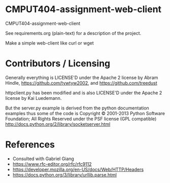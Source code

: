 CMPUT404-assignment-web-client
==============================

CMPUT404-assignment-web-client

See requirements.org (plain-text) for a description of the project.

Make a simple web-client like curl or wget

Contributors / Licensing
========================

Generally everything is LICENSE'D under the Apache 2 license by Abram Hindle, 
https://github.com/tywtyw2002, and https://github.com/treedust

httpclient.py has been modified and is also LICENSE'D under the Apache 2 license by Kai Luedemann.

But the server.py example is derived from the python documentation
examples thus some of the code is Copyright © 2001-2013 Python
Software Foundation; All Rights Reserved under the PSF license (GPL
compatible) http://docs.python.org/2/library/socketserver.html

References
==========
- Consulted with Gabriel Giang
- https://www.rfc-editor.org/rfc/rfc9112
- https://developer.mozilla.org/en-US/docs/Web/HTTP/Headers
- https://docs.python.org/3/library/urllib.parse.html